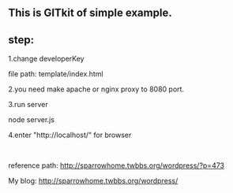 <html lang="en">
<head>
	<meta charset="UTF-8">
	<title></title>
</head>
<body>

<h2>This is GITkit of simple example.</h2>

<h2>step:</h2>
<p>
1.change developerKey
</p>
<p class="content">
	file path: template/index.html
</p>

<p>
2.you need make apache or nginx proxy to 8080 port.
</p>

<p>
3.run server
<p class="content">
	node server.js
</p>
</p>
<p>
4.enter "http://localhost/" for browser

</p>

<br>
<p>
reference path:
	<a href='http://sparrowhome.twbbs.org/wordpress/?p=473'>http://sparrowhome.twbbs.org/wordpress/?p=473</a>
</p>


<p>
My blog:
	<a href="http://sparrowhome.twbbs.org/wordpress/">http://sparrowhome.twbbs.org/wordpress/</a>

</p>

</body>
</html>



